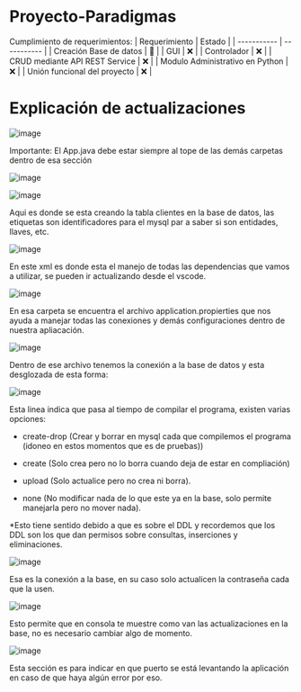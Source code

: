 # Proyecto-Paradigmas

Cumplimiento de requerimientos: 
| Requerimiento      | Estado |
| ----------- | ----------- |
| Creación Base de datos      | :hammer:  |
| GUI   | :x:        |
| Controlador   | :x:        |
| CRUD mediante API REST Service   | :x:     |
| Modulo Administrativo en Python   | :x:    |
| Unión funcional del proyecto   | :x:        |

# Explicación de actualizaciones

![image](https://user-images.githubusercontent.com/85517698/169746614-71a614fd-3295-4d3f-97a2-3a7d791181c8.png)

Importante: El App.java debe estar siempre al tope de las demás carpetas dentro de esa sección

![image](https://user-images.githubusercontent.com/85517698/169747970-33e19e42-a35c-47ae-bcad-cd6f55a7251c.png)

![image](https://user-images.githubusercontent.com/85517698/169748004-bcb5e684-3ddd-4c39-a615-3aac78455090.png)

Aqui es donde se esta creando la tabla clientes en la base de datos, las etiquetas son identificadores para el mysql par a saber si son entidades, llaves, etc.

![image](https://user-images.githubusercontent.com/85517698/169748112-2e1cc8fe-9057-4535-8b00-67af0ad86c80.png)

En este xml es donde esta el manejo de todas las dependencias que vamos a utilizar, se pueden ir actualizando desde el vscode.

![image](https://user-images.githubusercontent.com/85517698/169748186-ae126296-d89b-403a-a69f-cb8d563f2bc7.png)

En esa carpeta se encuentra el archivo application.propierties que nos ayuda a manejar todas las conexiones y demás configuraciones dentro de nuestra apliacación.

![image](https://user-images.githubusercontent.com/85517698/169748243-c0b3ca7a-2e79-48ec-9f53-0013ab6c2375.png)

Dentro de ese archivo tenemos la conexión a la base de datos y esta desglozada de esta forma: 

![image](https://user-images.githubusercontent.com/85517698/169748317-349c8f52-ce48-4970-ad67-1e8213d9afc8.png)

Esta linea indica que pasa al tiempo de compilar el programa, existen varias opciones:
- create-drop (Crear y borrar en mysql cada que compilemos el programa (idoneo en estos momentos que es de pruebas))

- create (Solo crea pero no lo borra cuando deja de estar en compliación)

- upload (Solo actualice pero no crea ni borra).

- none (No modificar nada de lo que este ya en la base, solo permite manejarla pero no mover nada).

*Esto tiene sentido debido a que es sobre el DDL y recordemos que los DDL son los que dan permisos sobre consultas, inserciones y eliminaciones. 

![image](https://user-images.githubusercontent.com/85517698/169749111-9a0f5e41-edac-485e-b5ba-6e50c46701b9.png)

Esa es la conexión a la base, en su caso solo actualicen la contraseña cada que la usen.

![image](https://user-images.githubusercontent.com/85517698/169749306-1cb38e58-5302-4712-88b7-401b44c4b81d.png)

Esto permite que en consola te muestre como van las actualizaciones en la base, no es necesario cambiar algo de momento.

![image](https://user-images.githubusercontent.com/85517698/169749383-da74eda4-7f21-487f-b694-e5ac4211f890.png)

Esta sección es para indicar en que puerto se está levantando la aplicación en caso de que haya algún error por eso.
